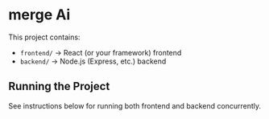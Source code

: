 # merge Ai

This project contains:

- `frontend/` → React (or your framework) frontend
- `backend/` → Node.js (Express, etc.) backend

## Running the Project

See instructions below for running both frontend and backend concurrently.